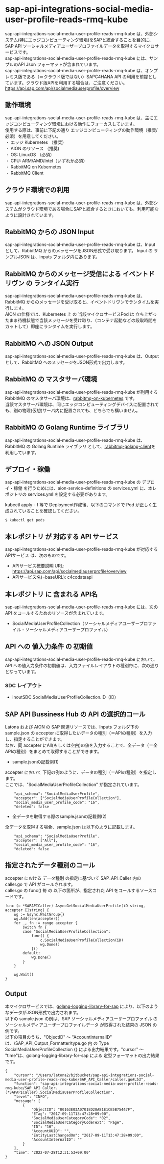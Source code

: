 # sap-api-integrations-social-media-user-profile-reads-rmq-kube  
sap-api-integrations-social-media-user-profile-reads-rmq-kube は、外部システム(特にエッジコンピューティング環境)をSAPと統合することを目的に、SAP API ソーシャルメディアユーザープロファイルデータを取得するマイクロサービスです。  
sap-api-integrations-social-media-user-profile-reads-rmq-kube には、サンプルのAPI Json フォーマットが含まれています。  
sap-api-integrations-social-media-user-profile-reads-rmq-kube は、オンプレミス版である（＝クラウド版ではない）SAPC4HANA API の利用を前提としています。クラウド版APIを利用する場合は、ご注意ください。  
https://api.sap.com/api/socialmediauserprofile/overview  

## 動作環境
sap-api-integrations-social-media-user-profile-reads-rmq-kube は、主にエッジコンピューティング環境における動作にフォーカスしています。   
使用する際は、事前に下記の通り エッジコンピューティングの動作環境（推奨/必須）を用意してください。   
・ エッジ Kubernetes （推奨）    
・ AION のリソース （推奨)    
・ OS: LinuxOS （必須）    
・ CPU: ARM/AMD/Intel（いずれか必須）  
・ RabbitMQ on Kubernetes  
・ RabbitMQ Client   

## クラウド環境での利用  
sap-api-integrations-social-media-user-profile-reads-rmq-kube は、外部システムがクラウド環境である場合にSAPと統合するときにおいても、利用可能なように設計されています。  

## RabbitMQ からの JSON Input

sap-api-integrations-social-media-user-profile-reads-rmq-kube  は、Inputとして、RabbitMQ からのメッセージをJSON形式で受け取ります。 
Input の サンプルJSON は、Inputs フォルダ内にあります。  

## RabbitMQ からのメッセージ受信による イベントドリヴン の ランタイム実行

sap-api-integrations-social-media-user-profile-reads-rmq-kube  は、RabbitMQ からのメッセージを受け取ると、イベントドリヴンでランタイムを実行します。  
AION の仕様では、Kubernetes 上 の 当該マイクロサービスPod は 立ち上がったまま待機状態で当該メッセージを受け取り、（コンテナ起動などの段取時間をカットして）即座にランタイムを実行します。　

## RabbitMQ への JSON Output

sap-api-integrations-social-media-user-profile-reads-rmq-kube は、Outputとして、RabbitMQ へのメッセージをJSON形式で出力します。

## RabbitMQ の マスタサーバ環境

sap-api-integrations-social-media-user-profile-reads-rmq-kube が利用する RabbitMQ のマスタサーバ環境は、[rabbitmq-on-kubernetes](https://github.com/latonaio/rabbitmq-on-kubernetes) です。  
当該マスタサーバ環境は、同じエッジコンピューティングデバイスに配置されても、別の物理(仮想)サーバ内に配置されても、どちらでも構いません。

## RabbitMQ の Golang Runtime ライブラリ
sap-api-integrations-social-media-user-profile-reads-rmq-kube は、RabbitMQ の Golang Runtime ライブラリ として、[rabbitmq-golang-client](https://github.com/latonaio/rabbitmq-golang-client)を利用しています。

## デプロイ・稼働
sap-api-integrations-social-media-user-profile-reads-rmq-kube の デプロイ・稼働 を行うためには、aion-service-definitions の services.yml に、本レポジトリの services.yml を設定する必要があります。

kubectl apply - f 等で Deployment作成後、以下のコマンドで Pod が正しく生成されていることを確認してください。
```
$ kubectl get pods
```

## 本レポジトリ が 対応する API サービス
sap-api-integrations-social-media-user-profile-reads-rmq-kube が対応する APIサービス は、次のものです。

* APIサービス概要説明 URL: https://api.sap.com/api/socialmediauserprofile/overview    
* APIサービス名(=baseURL): c4codataapi

## 本レポジトリ に 含まれる API名
sap-api-integrations-social-media-user-profile-reads-rmq-kube には、次の API をコールするためのリソースが含まれています。  

* SocialMediaUserProfileCollection（ソーシャルメディアユーザープロファイル - ソーシャルメディアユーザープロファイル）    

## API への 値入力条件 の 初期値
sap-api-integrations-social-media-user-profile-reads-rmq-kube において、API への値入力条件の初期値は、入力ファイルレイアウトの種別毎に、次の通りとなっています。  

### SDC レイアウト

* inoutSDC.SocialMediaUserProfileCollection.ID（ID）  


## SAP API Bussiness Hub の API の選択的コール

Latona および AION の SAP 関連リソースでは、Inputs フォルダ下の sample.json の accepter に取得したいデータの種別（＝APIの種別）を入力し、指定することができます。  
なお、同 accepter にAll(もしくは空白)の値を入力することで、全データ（＝全APIの種別）をまとめて取得することができます。  

* sample.jsonの記載例(1)  

accepter において 下記の例のように、データの種別（＝APIの種別）を指定します。  
ここでは、"SocialMediaUserProfileCollection" が指定されています。    
  
```
	"api_schema": "SocialMediaUserProfile",
	"accepter": ["SocialMediaUserProfileCollection"],
	"social_media_user_profile_code": "16",
	"deleted": false
```
  
* 全データを取得する際のsample.jsonの記載例(2)  

全データを取得する場合、sample.json は以下のように記載します。  

```
	"api_schema": "SocialMediaUserProfile",
	"accepter": ["All"],
	"social_media_user_profile_code": "16",
	"deleted": false
```

## 指定されたデータ種別のコール

accepter における データ種別 の指定に基づいて SAP_API_Caller 内の caller.go で API がコールされます。  
caller.go の func() 毎 の 以下の箇所が、指定された API をコールするソースコードです。  

```
func (c *SAPAPICaller) AsyncGetSocialMediaUserProfile(iD string, accepter []string) {
	wg := &sync.WaitGroup{}
	wg.Add(len(accepter))
	for _, fn := range accepter {
		switch fn {
		case "SocialMediaUserProfileCollection":
			func() {
				c.SocialMediaUserProfileCollection(iD)
				wg.Done()
			}()
		default:
			wg.Done()
		}
	}

	wg.Wait()
}
```

## Output  
本マイクロサービスでは、[golang-logging-library-for-sap](https://github.com/latonaio/golang-logging-library-for-sap) により、以下のようなデータがJSON形式で出力されます。  
以下の sample.json の例は、SAP ソーシャルメディアユーザープロファイル の ソーシャルメディアユーザープロファイルデータ が取得された結果の JSON の例です。  
以下の項目のうち、"ObjectID" ～ "AccountInternalID" は、/SAP_API_Output_Formatter/type.go 内 の Type SocialMediaUserProfileCollection {} による出力結果です。"cursor" ～ "time"は、golang-logging-library-for-sap による 定型フォーマットの出力結果です。  

```
{
	"cursor": "/Users/latona2/bitbucket/sap-api-integrations-social-media-user-profile-reads-rmq-kube/SAP_API_Caller/caller.go#L53",
	"function": "sap-api-integrations-social-media-user-profile-reads-rmq-kube/SAP_API_Caller.(*SAPAPICaller).SocialMediaUserProfileCollection",
	"level": "INFO",
	"message": [
		{
			"ObjectID": "00163E03A0701ED28A81E1CB5B75447F",
			"ETag": "2017-09-11T13:47:28+09:00",
			"SocialMediaUserCategoryCode": "02",
			"SocialMediaUserCategoryCodeText": "Page",
			"ID": "16",
			"AccountUUID": "",
			"EntityLastChangedOn": "2017-09-11T13:47:28+09:00",
			"AccountInternalID": ""
		}
	],
	"time": "2022-07-28T12:31:53+09:00"
}

```